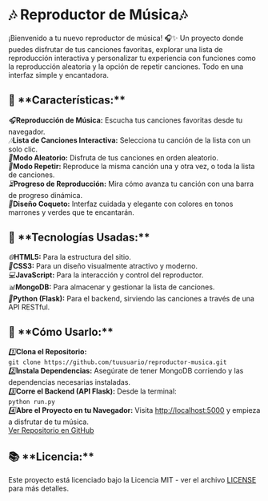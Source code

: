
<h1>🎶 Reproductor de Música🎶</h1>

 <p>¡Bienvenido a tu nuevo reproductor de música! 🎧✨ Un proyecto donde puedes disfrutar de tus canciones favoritas, explorar una lista de reproducción interactiva y personalizar tu experiencia con funciones como la reproducción aleatoria y la opción de repetir canciones. Todo en una interfaz simple y encantadora.</p>

 <div class="features">
        <h2>🚀 **Características:**</h2>
        <div class="feature"><i>🎧</i><strong>Reproducción de Música:</strong> Escucha tus canciones favoritas desde tu navegador.</div>
        <div class="feature"><i>🎶</i><strong>Lista de Canciones Interactiva:</strong> Selecciona tu canción de la lista con un solo clic.</div>
        <div class="feature"><i>🔀</i><strong>Modo Aleatorio:</strong> Disfruta de tus canciones en orden aleatorio.</div>
        <div class="feature"><i>🔁</i><strong>Modo Repetir:</strong> Reproduce la misma canción una y otra vez, o toda la lista de canciones.</div>
        <div class="feature"><i>⏳</i><strong>Progreso de Reproducción:</strong> Mira cómo avanza tu canción con una barra de progreso dinámica.</div>
        <div class="feature"><i>💚</i><strong>Diseño Coqueto:</strong> Interfaz cuidada y elegante con colores en tonos marrones y verdes que te encantarán.</div>
    </div>

 <div class="technologies">
        <h2>🌱 **Tecnologías Usadas:**</h2>
        <div class="technology"><i>🌐</i><strong>HTML5:</strong> Para la estructura del sitio.</div>
        <div class="technology"><i>🎨</i><strong>CSS3:</strong> Para un diseño visualmente atractivo y moderno.</div>
        <div class="technology"><i>💻</i><strong>JavaScript:</strong> Para la interacción y control del reproductor.</div>
        <div class="technology"><i>📊</i><strong>MongoDB:</strong> Para almacenar y gestionar la lista de canciones.</div>
        <div class="technology"><i>🐍</i><strong>Python (Flask):</strong> Para el backend, sirviendo las canciones a través de una API RESTful.</div>
    </div>

<div class="instructions">
        <h2>🌸 **Cómo Usarlo:**</h2>
        <div class="instruction"><i>1️⃣</i><strong>Clona el Repositorio:</strong> <br><code>git clone https://github.com/tuusuario/reproductor-musica.git</code></div>
        <div class="instruction"><i>2️⃣</i><strong>Instala Dependencias:</strong> Asegúrate de tener MongoDB corriendo y las dependencias necesarias instaladas.</div>
        <div class="instruction"><i>3️⃣</i><strong>Corre el Backend (API Flask):</strong> Desde la terminal: <br><code>python run.py</code></div>
        <div class="instruction"><i>4️⃣</i><strong>Abre el Proyecto en tu Navegador:</strong> Visita <a href="http://localhost:5000">http://localhost:5000</a> y empieza a disfrutar de tu música.</div>
    </div>

 <div>
        <a href="https://github.com/tuusuario/reproductor-musica" class="button">Ver Repositorio en GitHub</a>
    </div>

<div class="footer">
        <h2>📚 **Licencia:**</h2>
        <p>Este proyecto está licenciado bajo la Licencia MIT - ver el archivo <a href="LICENSE">LICENSE</a> para más detalles.</p>
    </div>

</body>
</html>

